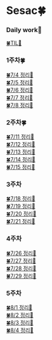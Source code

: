 # Sesac🍀

### Daily work🍎
[🍀TIL💫](https://github.com/MoSonLee/TIL)

### 1주차🍀
[🍀7/4 정리💫](https://s2ung.tistory.com/3?category=1073520)</br>
[🍀7/5 정리💫](https://s2ung.tistory.com/4)</br>
[🍀7/6 정리💫](https://s2ung.tistory.com/5?category=1073520)</br>
[🍀7/7 정리💫](https://s2ung.tistory.com/6?category=1073520)</br>
[🍀7/8 정리💫](https://s2ung.tistory.com/7)</br>

### 2주차🍀
[🍀7/11 정리💫](https://s2ung.tistory.com/8)</br>
[🍀7/12 정리💫](https://s2ung.tistory.com/9)</br>
[🍀7/13 정리💫](https://s2ung.tistory.com/10)</br>
[🍀7/14 정리💫](https://s2ung.tistory.com/11)</br>
[🍀7/15 정리💫](https://s2ung.tistory.com/12)</br>

### 3주차
[🍀7/18 정리💫](https://s2ung.tistory.com/13)</br>
[🍀7/19 정리💫](https://s2ung.tistory.com/14)</br>
[🍀7/20 정리💫](https://s2ung.tistory.com/15)</br>
[🍀7/21 정리💫](https://s2ung.tistory.com/16)</br>

### 4주차
[🍀7/26 정리💫](https://s2ung.tistory.com/17)</br>
[🍀7/27 정리💫](https://s2ung.tistory.com/18)</br>
[🍀7/28 정리💫](https://s2ung.tistory.com/19)</br>
[🍀7/29 정리💫](https://s2ung.tistory.com/20)</br>

### 5주차
[🍀8/1 정리💫](https://s2ung.tistory.com/21)</br>
[🍀8/2 정리💫](https://s2ung.tistory.com/22)</br>
[🍀8/3 정리💫](https://s2ung.tistory.com/23)</br>
[🍀8/4 정리💫](https://s2ung.tistory.com/24)</br>


